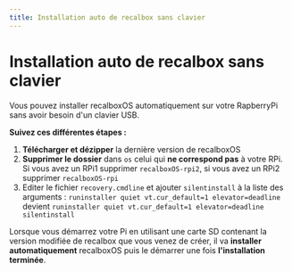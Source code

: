 ```yaml
---
title: Installation auto de recalbox sans clavier
---
```


# Installation auto de recalbox sans clavier

Vous pouvez installer recalboxOS automatiquement sur votre RapberryPi sans avoir besoin d'un clavier USB.

**Suivez ces différentes étapes :**

1. **Télécharger et dézipper** la dernière version de recalboxOS
2. **Supprimer le dossier** dans `os` celui qui **ne correspond pas** à votre RPi. Si vous avez un RPi1 supprimer `recalboxOS-rpi2`, si vous avez un RPi2 supprimer `recalboxOS-rpi`
3. Editer le fichier `recovery.cmdline` et ajouter `silentinstall` à la liste des arguments : `runinstaller quiet vt.cur_default=1 elevator=deadline` devient `runinstaller quiet vt.cur_default=1 elevator=deadline silentinstall`

Lorsque vous démarrez votre Pi en utilisant une carte SD contenant la version modifiée de recalbox que vous venez de créer, il va **installer automatiquement** recalboxOS puis le démarrer une fois **l'installation terminée**.

